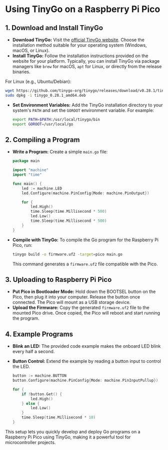 # Using TinyGo on a Raspberry Pi Pico

## 1. **Download and Install TinyGo**
- **Download TinyGo:** Visit the [official TinyGo website](https://tinygo.org/getting-started/). Choose the installation method suitable for your operating system (Windows, macOS, or Linux). 
- **Install TinyGo:** Follow the installation instructions provided on the website for your platform. Typically, you can install TinyGo via package managers like `brew` for macOS, `apt` for Linux, or directly from the release binaries.

For Linux (e.g., Ubuntu/Debian):
```bash
wget https://github.com/tinygo-org/tinygo/releases/download/v0.28.1/tinygo_0.28.1_amd64.deb
sudo dpkg -i tinygo_0.28.1_amd64.deb
```

- **Set Environment Variables:** Add the TinyGo installation directory to your system's `PATH` and set the `GOROOT` environment variable. For example:
  ```bash
  export PATH=$PATH:/usr/local/tinygo/bin
  export GOROOT=/usr/local/go
  ```

## 2. **Compiling a Program**
- **Write a Program:** Create a simple `main.go` file:
  ```go
  package main

  import "machine"
  import "time"

  func main() {
      led := machine.LED
      led.Configure(machine.PinConfig{Mode: machine.PinOutput})

      for {
          led.High()
          time.Sleep(time.Millisecond * 500)
          led.Low()
          time.Sleep(time.Millisecond * 500)
      }
  }
  ```

- **Compile with TinyGo:** To compile the Go program for the Raspberry Pi Pico, run:
  ```bash
  tinygo build -o firmware.uf2 -target=pico main.go
  ```
  This command generates a `firmware.uf2` file compatible with the Pico.

## 3. **Uploading to Raspberry Pi Pico**
- **Put Pico in Bootloader Mode:** Hold down the BOOTSEL button on the Pico, then plug it into your computer. Release the button once connected. The Pico will mount as a USB storage device.
- **Upload the Firmware:** Copy the generated `firmware.uf2` file to the mounted Pico drive. Once copied, the Pico will reboot and start running the program.

## 4. **Example Programs**
- **Blink an LED:** The provided code example makes the onboard LED blink every half a second.
- **Button Control:** Extend the example by reading a button input to control the LED.
  
  ```go
  button := machine.BUTTON
  button.Configure(machine.PinConfig{Mode: machine.PinInputPullup})

  for {
      if !button.Get() {
          led.High()
      } else {
          led.Low()
      }
      time.Sleep(time.Millisecond * 10)
  }
  ```

This setup lets you quickly develop and deploy Go programs on a Raspberry Pi Pico using TinyGo, making it a powerful tool for microcontroller projects.
